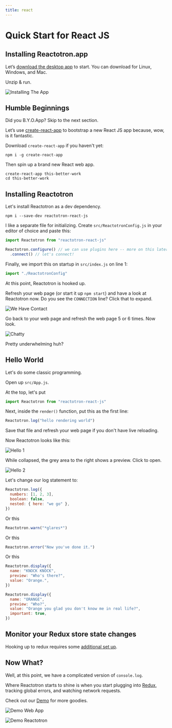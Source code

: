 ```yaml
---
title: react
---
```


# Quick Start for React JS

## Installing Reactotron.app

Let’s [download the desktop app](https://github.com/infinitered/reactotron/releases?q=reactotron-app&expanded=true) to start. You can download for Linux, Windows, and Mac.

Unzip & run.

![Installing The App](./images/react-js/installing.jpg)

## Humble Beginnings

Did you B.Y.O.App? Skip to the next section.

Let’s use [create-react-app](https://github.com/facebookincubator/create-react-app) to bootstrap a new React JS app because, wow, is it fantastic.

Download `create-react-app` if you haven't yet:

```
npm i -g create-react-app
```

Then spin up a brand new React web app.

```
create-react-app this-better-work
cd this-better-work
```

## Installing Reactotron

Let's install Reactotron as a dev dependency.

```
npm i --save-dev reactotron-react-js
```

I like a separate file for initializing. Create `src/ReactotronConfig.js` in your editor of choice and paste this:

```js
import Reactotron from "reactotron-react-js"

Reactotron.configure() // we can use plugins here -- more on this later
  .connect() // let's connect!
```

Finally, we import this on startup in `src/index.js` on line 1:

```js
import "./ReactotronConfig"
```

At this point, Reactotron is hooked up.

Refresh your web page (or start it up `npm start`) and have a look at Reactotron now. Do you see the `CONNECTION` line? Click that to expand.

![We Have Contact](./images/react-js/first-connect.jpg)

Go back to your web page and refresh the web page 5 or 6 times. Now look.

![Chatty](./images/react-js/spammy.jpg)

Pretty underwhelming huh?

## Hello World

Let's do some classic programming.

Open up `src/App.js`.

At the top, let's put

```js
import Reactotron from "reactotron-react-js"
```

Next, inside the `render()` function, put this as the first line:

```js
Reactotron.log("hello rendering world")
```

Save that file and refresh your web page if you don't have live reloading.

Now Reactotron looks like this:

![Hello 1](./images/react-js/hello-1.jpg)

While collapsed, the grey area to the right shows a preview. Click to open.

![Hello 2](./images/react-js/hello-2.jpg)

Let's change our log statement to:

```js
Reactotron.log({
  numbers: [1, 2, 3],
  boolean: false,
  nested: { here: "we go" },
})
```

Or this

```js
Reactotron.warn("*glares*")
```

Or this

```js
Reactotron.error("Now you've done it.")
```

Or this

```js
Reactotron.display({
  name: "KNOCK KNOCK",
  preview: "Who's there?",
  value: "Orange.",
})

Reactotron.display({
  name: "ORANGE",
  preview: "Who?",
  value: "Orange you glad you don't know me in real life?",
  important: true,
})
```

## Monitor your Redux store state changes

Hooking up to redux requires some [additional set up](../plugins/redux.md).

## Now What?

Well, at this point, we have a complicated version of `console.log`.

Where Reactotron starts to shine is when you start plugging into [Redux](../plugins/redux.md), tracking global errors, and watching network requests.

Check out our [Demo](https://github.com/infinitered/reactotron/tree/master/examples/demo-react-js) for more goodies.

![Demo Web App](./images/react-js/react-demo-js.jpg)

![Demo Reactotron](./images/react-js/react-demo-js-reactotron.jpg)
